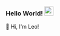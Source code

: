 ### Hello World! <img src="https://github.com/TheDudeThatCode/TheDudeThatCode/blob/master/Assets/Earth.gif" width="24px">


👋  Hi, I'm Leo! 

